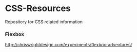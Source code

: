 CSS-Resources
=============

Repository for CSS related information

<h3>Flexbox</h3>

http://chriswrightdesign.com/experiments/flexbox-adventures/
